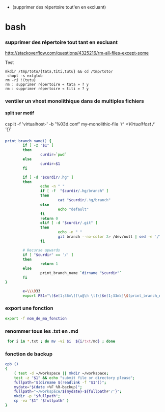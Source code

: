 * (supprimer des répertoire tout'en en excluant)

# bash

### supprimer des répertoire tout tant en excluant

http://stackoverflow.com/questions/4325216/rm-all-files-except-some

Test
```
mkdir /tmp/toto/{tata,titi,tutu} && cd /tmp/toto/
 shopt -s extglob
rm -ri !(tutu)
rm : supprimer répertoire « tata » ? y
rm : supprimer répertoire « titi » ? y
```

### ventiler un vhost monolithique dans de multiples fichiers

#### split sur motif
csplit -f 'virtualhost-' -b '%03d.conf' my-monolithic-file  '/^ *<VirtualHost /' '{*}'

###

```bash
print_branch_name() {
        if [ -z "$1" ]
        then
                curdir=`pwd`
        else
                curdir=$1
        fi

        if [ -d "$curdir/.hg" ]
        then
                echo -n " "
                if [ -f  "$curdir/.hg/branch" ]
                then
                        cat "$curdir/.hg/branch"
                else
                        echo "default"
                fi
                return 0
                elif [ -d "$curdir/.git" ]
                then
                        echo -n " "
                        git branch --no-color 2> /dev/null | sed -e '/^[^*]/d' -e 's/* \(.*\)/\1/'
                fi

        # Recurse upwards
        if [ "$curdir" == '/' ]
        then
                return 1
        else
                print_branch_name `dirname "$curdir"`
        fi
}

        e=\\\033
        export PS1="\[$e[1;36m\][\u@\h \t]\[$e[1;33m\]\$(print_branch_name) \[$e[0m\]\w\n\[$e[1;37m\]——> \[$e[0m\]"
```

### export une fonction 

```bash
export -f nom_de_ma_fonction
```

### renommer tous les .txt en .md

```bash
 for i in *.txt ; do mv -vi $i  ${i/txt/md} ; done
```

### fonction de backup

```bash
cpb () 
{ 
    ( test -d ~/workspace || mkdir ~/workspace;
    test -z "$1" && echo "submit file or directory please";
    fullpath="$(dirname $(readlink -f "$1"))";
    mydate="$(date +%F_%R-backup)";
    fullpath="~/workspace/${mydate}-${fullpath#'/'}";
    mkdir -p "$fullpath";
    cp -va "$1" "$fullpath" )
}
```
